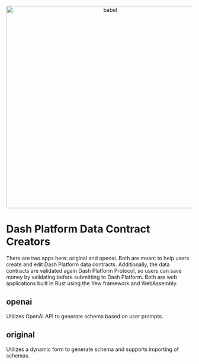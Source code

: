 <p align="center">
  <a href="https://dashplatform.readme.io/docs/introduction-what-is-dash-platform/">
    <img alt="babel" src="https://media.dash.org/wp-content/uploads/dash_digital-cash_logo_2018_rgb_for_screens.png" width="546">
  </a>
</p>

# Dash Platform Data Contract Creators
There are two apps here: original and openai. Both are meant to help users create and edit Dash Platform data contracts. Additionally, the data contracts are validated again Dash Platform Protocol, so users can save money by validating before submitting to Dash Platform. Both are web applications built in Rust using the Yew framework and WebAssembly.

## openai
Utilizes OpenAI API to generate schema based on user prompts.

## original
Utilizes a dynamic form to generate schema and supports importing of schemas.
